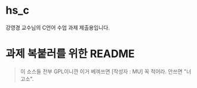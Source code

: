 # hs_c
강영경 교수님의 C언어 수업 과제 제출용입니다.


# 과제 복붙러를 위한 README
> 이 소스들 전부 GPL이니깐 이거 베껴쓰면 [작성자 : MU] 꼭 적어라.
> 안쓰면 "너 고소".
